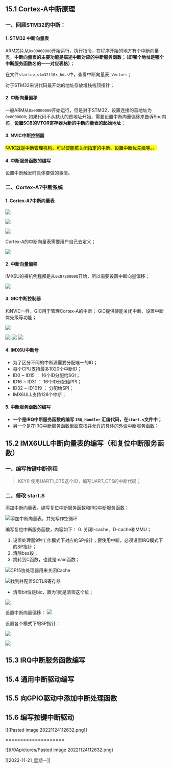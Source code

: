 
## 15.1 Cortex-A中断原理

### 一、回顾STM32的中断：

#### 1. STM32 中断向量表

ARM芯片从`0x00000000`开始运行，执行指令，在程序开始的地方有个中断向量表，**中断向量表的主要功能是描述中断对应的中断服务函数；（即哪个地址是哪个中断服务函数名的一一对应表格）**；

在文件`startup_stm32f10x_hd.s`中，查看中断向量表`_Vectors`；

对于STM32来说代码最开始的地址存放堆栈栈顶指针；

#### 2. 中断向量偏移

一般ARM从`0x00000000`开始运行，但是对于STM32，设置连接的首地址为`0x8000000`;
如果代码不从默认的首地址开始，需要设置中断向量偏移来告诉Soc内核，**设置SCB的VTOR寄存器为新的中断向量表的起始地址**；

#### 3. NVIC中断控制器

<mark>NVIC就是中断管理机构，可以使能核关闭指定的中断、设置中断优先级等。。</mark>

#### 4. 中断服务函数的编写

设置中断触发时具体要做的事情。


### 二、Cortex-A7中断系统

#### 1. Cortex-A7中断向量表

![](https://raw.githubusercontent.com/DustOfStars/ObsPicGo/master/Gavin_Obs/20221121151007.png)

![](https://raw.githubusercontent.com/DustOfStars/ObsPicGo/master/Gavin_Obs/20221121151312.png)

![](https://raw.githubusercontent.com/DustOfStars/ObsPicGo/master/Gavin_Obs/20221121151505.png)





Cortex-A的中断向量表需要用户自己去定义；

![](https://raw.githubusercontent.com/DustOfStars/ObsPicGo/master/Gavin_Obs/20221121151826.png)
#### 2. 中断向量偏移

IMX6U的裸机例程都是从`0x87800000`开始，所以需要设置中断向量偏移；

![](https://raw.githubusercontent.com/DustOfStars/ObsPicGo/master/Gavin_Obs/20221121152112.png)

#### 3. GIC中断控制器

和NVIC一样，GIC用于管理Cortex-A的中断；
GIC提供使能关闭中断、设置中断优先级等功能；

![](https://raw.githubusercontent.com/DustOfStars/ObsPicGo/master/Gavin_Obs/20221121153039.png)

![](https://raw.githubusercontent.com/DustOfStars/ObsPicGo/master/Gavin_Obs/20221121153039.png)
![](https://raw.githubusercontent.com/DustOfStars/ObsPicGo/master/Gavin_Obs/20221121153159.png)
![](https://raw.githubusercontent.com/DustOfStars/ObsPicGo/master/Gavin_Obs/20221121153513.png)

#### 4.  IMX6U中断号

- 为了区分不同的中断源需要分配唯一的ID；
- 每个CPU支持最多1020个中断ID；
- ID0 ~ ID15 ： 16个ID分配给SGI；
- ID16 ~ ID31 ： 16个ID分配给PPI；
- ID32 ~ ID1019 ： 分配给SPI；
- IMX6ULL支持128个中断；

#### 5. 中断服务函数的编写

- **一个是IRQ中断服务函数的编写 `IRQ_Handler` 汇编代码，在`start.s`文件中；**
- 另一个是在IRQ中断服务函数里面查找并允许的具体的外设中断服务函数；



## 15.2 IMX6ULL中断向量表的编写（和复位中断服务函数）

### 一、编写按键中断例程

> KEY0 使用UART1_CTS这个IO，编写UART_CTS的中断代码；



### 二、修改 start.S

添加中断向量表，编写复位中断服务函数和IRQ中断服务函数；

![添加中断向量表，并先写作空循环](https://raw.githubusercontent.com/DustOfStars/ObsPicGo/master/Gavin_Obs/20221121161715.png)



编写复位中断服务函数，内容如下：
0. 关闭I-cache、D-cache和MMU；
1. 设置处理器9种工作模式下对应的SP指针；要使用中断，必须设置IRQ模式下的SP指针；
2. 清除bss段；
3. 跳转到C函数，也就是main函数；



![CP15协处理器用来关闭Cache](https://raw.githubusercontent.com/DustOfStars/ObsPicGo/master/Gavin_Obs/20221121162036.png)

![找到并配置SCTLR寄存器](https://raw.githubusercontent.com/DustOfStars/ObsPicGo/master/Gavin_Obs/20221121171017.png)

- 清零bit位是bic，置为1就是清零这个位；

![](https://raw.githubusercontent.com/DustOfStars/ObsPicGo/master/Gavin_Obs/20221121174726.png)


设置中断向量偏移：
![](https://raw.githubusercontent.com/DustOfStars/ObsPicGo/master/Gavin_Obs/20221121174920.png)

设置各个模式下的SP指针：

![](https://raw.githubusercontent.com/DustOfStars/ObsPicGo/master/Gavin_Obs/20221121175217.png)

![](https://raw.githubusercontent.com/DustOfStars/ObsPicGo/master/Gavin_Obs/20221121175447.png)

## 15.3 IRQ中断服务函数编写


## 15.4 通用中断驱动编写


## 15.5 向GPIO驱动中添加中断处理函数



## 15.6 编写按键中断驱动









![[Pasted image 20221124112632.png]]

====================


![](/0Apictures/Pasted image 20221124112632.png)








[[2022-11-21_星期一]]










